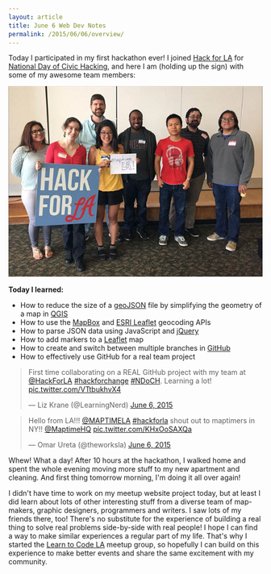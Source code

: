 ```yaml
---
layout: article
title: June 6 Web Dev Notes
permalink: /2015/06/06/overview/
---
```

Today I participated in my first hackathon ever! I joined [Hack for LA](http://www.hackforla.org/) for [National Day of Civic Hacking](http://hackforchange.org/), and here I am (holding up the sign) with some of my awesome team members:

[![Hack for LA 2015 hackathon](/images/hackforla2015.jpg)](https://instagram.com/p/3mSpz1IUaH/)

**Today I learned:**

*   How to reduce the size of a [geoJSON](http://geojson.org/) file by simplifying the geometry of a map in [QGIS](http://www.qgis.org/en/site/)
*   How to use the [MapBox](https://www.mapbox.com/) and [ESRI Leaflet](http://esri.github.io/esri-leaflet/examples/) geocoding APIs
*   How to parse JSON data using JavaScript and [jQuery](https://jquery.com/)
*   How to add markers to a [Leaflet](http://leafletjs.com/) map
*   How to create and switch between multiple branches in [GitHub](http://github.com)
*   How to effectively use GitHub for a real team project

<blockquote class="twitter-tweet" lang="en"><p lang="en" dir="ltr">First time collaborating on a REAL GitHub project with my team at <a href="https://twitter.com/HackForLA">@HackForLA</a> <a href="https://twitter.com/hashtag/hackforchange?src=hash">#hackforchange</a> <a href="https://twitter.com/hashtag/NDoCH?src=hash">#NDoCH</a>. Learning a lot! <a href="http://t.co/VTtbukhvX4">pic.twitter.com/VTtbukhvX4</a></p>&mdash; Liz Krane (@LearningNerd) <a href="https://twitter.com/LearningNerd/status/607303473403564032">June 6, 2015</a></blockquote>
<script async src="//platform.twitter.com/widgets.js" charset="utf-8"></script>

<blockquote class="twitter-tweet" lang="en"><p lang="en" dir="ltr">Hello from LA!!! <a href="https://twitter.com/MAPTIMELA">@MAPTIMELA</a> <a href="https://twitter.com/hashtag/hackforla?src=hash">#hackforla</a> shout out to maptimers in NY!! <a href="https://twitter.com/MaptimeHQ">@MaptimeHQ</a> <a href="http://t.co/KHxOoSAXQa">pic.twitter.com/KHxOoSAXQa</a></p>&mdash; Omar Ureta (@theworksla) <a href="https://twitter.com/theworksla/status/607269671608279040">June 6, 2015</a></blockquote>
<script async src="//platform.twitter.com/widgets.js" charset="utf-8"></script>

Whew! What a day! After 10 hours at the hackathon, I walked home and spent the whole evening moving more stuff to my new apartment and cleaning. And first thing tomorrow morning, I'm doing it all over again!

I didn't have time to work on my meetup website project today, but at least I did learn about lots of other interesting stuff from a diverse team of map-makers, graphic designers, programmers and writers. I saw lots of my friends there, too! There's no substitute for the experience of building a real thing to solve real problems side-by-side with real people! I hope I can find a way to make similar experiences a regular part of my life. That's why I started the [Learn to Code LA](http://learntocode.com) meetup group, so hopefully I can build on this experience to make better events and share the same excitement with my community.